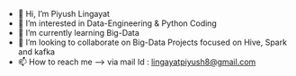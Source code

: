 - 👋 Hi, I’m Piyush Lingayat
- 👀 I’m interested in Data-Engineering & Python Coding
- 🌱 I’m currently learning Big-Data
- 💞️ I’m looking to collaborate on Big-Data Projects focused on Hive, Spark and kafka
- 📫 How to reach me --> via mail Id : lingayatpiyush8@gmail.com

<!---
ElliotRobo/ElliotRobo is a ✨ special ✨ repository because its `README.md` (this file) appears on your GitHub profile.
You can click the Preview link to take a look at your changes.
--->
